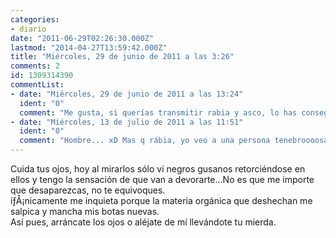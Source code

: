 ```yaml
---
categories:
- diario
date: "2011-06-29T02:26:30.000Z"
lastmod: "2014-04-27T13:59:42.000Z"
title: "Miércoles, 29 de junio de 2011 a las 3:26"
comments: 2
id: 1309314390
commentList:
- date: "Miércoles, 29 de junio de 2011 a las 13:24"
  ident: "0"
  comment: "Me gusta, si querías transmitir rabia y asco, lo has conseguido."
- date: "Miércoles, 13 de julio de 2011 a las 11:51"
  ident: "0"
  comment: "Hombre... xD Mas q rábia, yo veo a una persona tenebroooosaaa (uhhhhhh (sonido de fantasma)). Stá muy chulo xD Qiero más entradas así d nuevo!"
---
```


Cuida tus ojos, hoy al mirarlos sólo vi negros gusanos retorciéndose en ellos y tengo la sensación de que van a devorarte...No es que me importe que desaparezcas, no te equivoques.  
íƒÅ¡nicamente me inquieta porque la materia orgánica que deshechan me salpica y mancha mis botas nuevas.  
Así pues, arráncate los ojos o aléjate de mí llevándote tu mierda.
